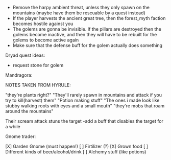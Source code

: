 - Remove the harpy ambient threat, unless they only spawn on the mountains (maybe have them be rescuable by a quest instead)
- If the player harvests the ancient great tree, then the forest_myth faction becomes hostile against you
- The golems are gonna be invisible. If the pillars are destroyed then the golems become inactive, and then they will have to be rebuilt for the golems to become active again
- Make sure that the defense buff for the golem actually does something


Dryad quest ideas:

- request stone for golem



Mandragora:

NOTES TAKEN FROM HYRULE:

"they're plants right?"
"They'll rarely spawn in mountains and attack if you try to kill(harvest) them"
"Potion making stuff"
"The ones i made look like stubby walking roots with eyes and a small mouth"
"they're mobs that roam around the mountains"

Their scream attack stuns the target
-add a buff that disables the target for a while



Gnome trader:

[X] Garden Gnome (must happen!)
[ ] Firtilizer (?)
[X] Grown food
[ ] Different kinds of beer/alcohol/drink
[ ] Alchemy stuff (like potions)